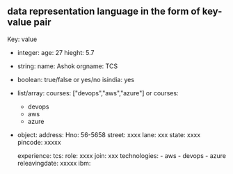 ## data representation language in the form of key-value pair
 Key: value 
* integer:
   age: 27
   hieght: 5.7
* string:
   name: Ashok
   orgname: TCS
* boolean:  true/false or yes/no
    isindia: yes

* list/array:
    courses: ["devops","aws","azure"]
    or
    courses:
    - devops
    - aws
    - azure
* object:
   address:
     Hno: 56-5658
     street: xxxx
     lane: xxx
     state: xxxx
     pincode: xxxxx

    experience:
      tcs:
        role: xxxx
        join: xxx
        technologies: 
        - aws
        - devops
        - azure
        releavingdate: xxxxx
      ibm:
        

   